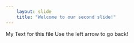 ```yaml
---
    layout: slide
    title: "Welcome to our second slide!"
---
```

My Text for this file
Use the left arrow to go back!
